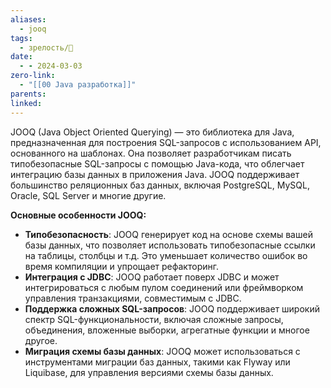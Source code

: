```yaml
---
aliases:
  - jooq
tags:
  - зрелость/🌱
date:
  - - 2024-03-03
zero-link:
  - "[[00 Java разработка]]"
parents: 
linked:
---
```

JOOQ (Java Object Oriented Querying) — это библиотека для Java, предназначенная для построения SQL-запросов с использованием API, основанного на шаблонах. Она позволяет разработчикам писать типобезопасные SQL-запросы с помощью Java-кода, что облегчает интеграцию базы данных в приложения Java. JOOQ поддерживает большинство реляционных баз данных, включая PostgreSQL, MySQL, Oracle, SQL Server и многие другие.

**Основные особенности JOOQ:**
- **Типобезопасность**: JOOQ генерирует код на основе схемы вашей базы данных, что позволяет использовать типобезопасные ссылки на таблицы, столбцы и т.д. Это уменьшает количество ошибок во время компиляции и упрощает рефакторинг.
- **Интеграция с JDBC**: JOOQ работает поверх JDBC и может интегрироваться с любым пулом соединений или фреймворком управления транзакциями, совместимым с JDBC.
- **Поддержка сложных SQL-запросов**: JOOQ поддерживает широкий спектр SQL-функциональности, включая сложные запросы, объединения, вложенные выборки, агрегатные функции и многое другое.
- **Миграция схемы базы данных**: JOOQ может использоваться с инструментами миграции баз данных, такими как Flyway или Liquibase, для управления версиями схемы базы данных.